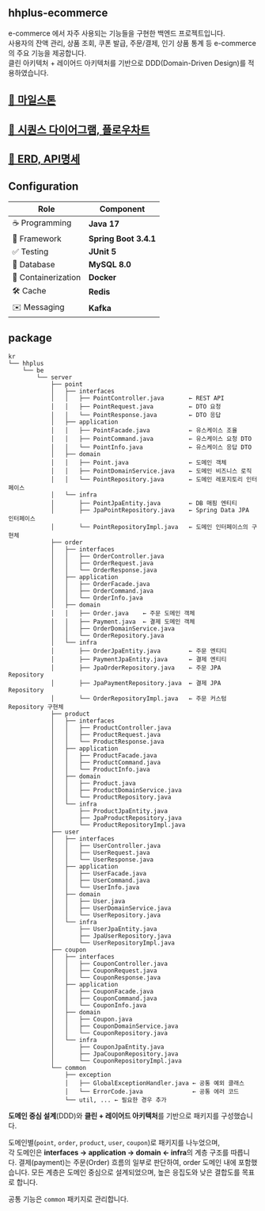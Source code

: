 

## hhplus-ecommerce
e-commerce 에서 자주 사용되는 기능들을 구현한 백엔드 프로젝트입니다.  
사용자의 잔액 관리, 상품 조회, 쿠폰 발급, 주문/결제, 인기 상품 통계 등 e-commerce의 주요 기능을 제공합니다.  
클린 아키텍처 + 레이어드 아키텍처를 기반으로 DDD(Domain-Driven Design)를 적용하였습니다.


## [🔗 마일스톤](https://github.com/users/dhgudtmxhs/projects/3)
  
## [🔗 시퀀스 다이어그램, 플로우차트](https://github.com/dhgudtmxhs/hhplus-ecommerce/pull/11)

## [🔗 ERD, API명세](https://github.com/dhgudtmxhs/hhplus-ecommerce/pull/12)


## Configuration
| **Role**           | **Component**                |
|---------------------|------------------------------|
| ☕ Programming      | **Java 17**                  |
| 🌱 Framework        | **Spring Boot 3.4.1**        |
| ✅ Testing          | **JUnit 5**                  |
| 🐬 Database         | **MySQL 8.0**                |
| 🐳 Containerization | **Docker**                   |
| 🛠 Cache            | **Redis**                    |
| ✉️ Messaging        | **Kafka**                    |


## package
```plaintext
kr
└── hhplus
    └── be
        └── server
            ├── point
            │   ├── interfaces
            │   │   ├── PointController.java       ← REST API
            │   │   ├── PointRequest.java          ← DTO 요청
            │   │   └── PointResponse.java         ← DTO 응답
            │   ├── application
            │   │   ├── PointFacade.java           ← 유스케이스 조율
            │   │   ├── PointCommand.java          ← 유스케이스 요청 DTO
            │   │   └── PointInfo.java             ← 유스케이스 응답 DTO
            │   ├── domain
            │   │   ├── Point.java                 ← 도메인 객체
            │   │   ├── PointDomainService.java    ← 도메인 비즈니스 로직
            │   │   └── PointRepository.java       ← 도메인 레포지토리 인터페이스
            │   └── infra
            │       ├── PointJpaEntity.java        ← DB 매핑 엔티티
            │       ├── JpaPointRepository.java    ← Spring Data JPA 인터페이스
            │       └── PointRepositoryImpl.java   ← 도메인 인터페이스의 구현체
            ├── order
            │   ├── interfaces
            │   │   ├── OrderController.java
            │   │   ├── OrderRequest.java
            │   │   └── OrderResponse.java
            │   ├── application
            │   │   ├── OrderFacade.java
            │   │   ├── OrderCommand.java
            │   │   └── OrderInfo.java
            │   ├── domain
            │   │   ├── Order.java    ← 주문 도메인 객체
            │   │   ├── Payment.java  ← 결제 도메인 객체
            │   │   ├── OrderDomainService.java
            │   │   └── OrderRepository.java
            │   └── infra
            │       ├── OrderJpaEntity.java        ← 주문 엔티티
            │       ├── PaymentJpaEntity.java      ← 결제 엔티티
            │       ├── JpaOrderRepository.java    ← 주문 JPA Repository
            │       ├── JpaPaymentRepository.java  ← 결제 JPA Repository
            │       └── OrderRepositoryImpl.java   ← 주문 커스텀 Repository 구현체
            ├── product
            │   ├── interfaces
            │   │   ├── ProductController.java
            │   │   ├── ProductRequest.java
            │   │   └── ProductResponse.java
            │   ├── application
            │   │   ├── ProductFacade.java
            │   │   ├── ProductCommand.java
            │   │   └── ProductInfo.java
            │   ├── domain
            │   │   ├── Product.java
            │   │   ├── ProductDomainService.java
            │   │   └── ProductRepository.java
            │   └── infra
            │       ├── ProductJpaEntity.java
            │       ├── JpaProductRepository.java
            │       └── ProductRepositoryImpl.java
            ├── user
            │   ├── interfaces
            │   │   ├── UserController.java
            │   │   ├── UserRequest.java
            │   │   └── UserResponse.java
            │   ├── application
            │   │   ├── UserFacade.java
            │   │   ├── UserCommand.java
            │   │   └── UserInfo.java
            │   ├── domain
            │   │   ├── User.java
            │   │   ├── UserDomainService.java
            │   │   └── UserRepository.java
            │   └── infra
            │       ├── UserJpaEntity.java
            │       ├── JpaUserRepository.java
            │       └── UserRepositoryImpl.java
            ├── coupon
            │   ├── interfaces
            │   │   ├── CouponController.java
            │   │   ├── CouponRequest.java
            │   │   └── CouponResponse.java
            │   ├── application
            │   │   ├── CouponFacade.java
            │   │   ├── CouponCommand.java
            │   │   └── CouponInfo.java
            │   ├── domain
            │   │   ├── Coupon.java
            │   │   ├── CouponDomainService.java
            │   │   └── CouponRepository.java
            │   └── infra
            │       ├── CouponJpaEntity.java
            │       ├── JpaCouponRepository.java
            │       └── CouponRepositoryImpl.java
            └── common
                ├── exception
                │   ├── GlobalExceptionHandler.java ← 공통 예외 클래스
                │   └── ErrorCode.java              ← 공통 에러 코드
                └── util, ... ← 필요한 경우 추가
```

**도메인 중심 설계**(DDD)와 **클린 + 레이어드 아키텍처**를 기반으로 패키지를 구성했습니다.  

도메인별(`point`, `order`, `product`, `user`, `coupon`)로 패키지를 나누었으며,  
각 도메인은 **interfaces → application → domain ← infra**의 계층 구조를 따릅니다. 
결제(payment)는 주문(Order) 흐름의 일부로 판단하여, order 도메인 내에 포함했습니다.
모든 계층은 도메인 중심으로 설계되었으며, 높은 응집도와 낮은 결합도를 목표로 합니다.  

공통 기능은 `common` 패키지로 관리합니다.
